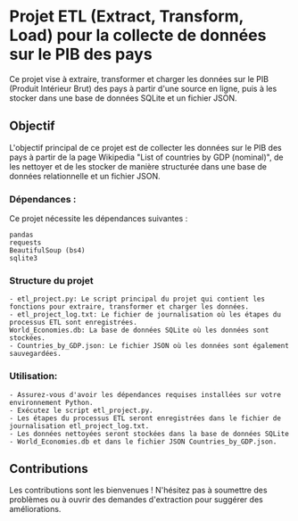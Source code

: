 # Projet ETL (Extract, Transform, Load) pour la collecte de données sur le PIB des pays

Ce projet vise à extraire, transformer et charger les données sur le PIB (Produit Intérieur Brut) des pays à partir d'une source en ligne, puis à les stocker dans une base de données SQLite et un fichier JSON.

## Objectif
L'objectif principal de ce projet est de collecter les données sur le PIB des pays à partir de la page Wikipedia "List of countries by GDP (nominal)", de les nettoyer et de les stocker de manière structurée dans une base de données relationnelle et un fichier JSON.

### Dépendances :
   Ce projet nécessite les dépendances suivantes :

    pandas
    requests
    BeautifulSoup (bs4)
    sqlite3

### Structure du projet

    - etl_project.py: Le script principal du projet qui contient les fonctions pour extraire, transformer et charger les données.
    - etl_project_log.txt: Le fichier de journalisation où les étapes du processus ETL sont enregistrées.
    World_Economies.db: La base de données SQLite où les données sont stockées.
    - Countries_by_GDP.json: Le fichier JSON où les données sont également sauvegardées.

### Utilisation:
    - Assurez-vous d'avoir les dépendances requises installées sur votre environnement Python.
    - Exécutez le script etl_project.py.
    - Les étapes du processus ETL seront enregistrées dans le fichier de journalisation etl_project_log.txt.
    - Les données nettoyées seront stockées dans la base de données SQLite - World_Economies.db et dans le fichier JSON Countries_by_GDP.json.



## Contributions
Les contributions sont les bienvenues ! N'hésitez pas à soumettre des problèmes ou à ouvrir des demandes d'extraction pour suggérer des améliorations.
